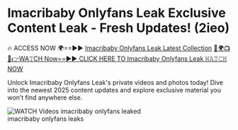 # Imacribaby Onlyfans Leak Exclusive Content Leak - Fresh Updates! (2ieo)

🔥 ACCESS NOW 🌍==►► <a href="https://tinyurl.com/3fjeunct" rel="nofollow">Imacribaby Onlyfans Leak Latest Collection</a></h3>
[🔴🌍📺📱👉WA𝚃CH Now==►► CLICK HERE TO Imacribaby Onlyfans Leak 𝚆𝙰𝚃𝙲𝙷 NOW](https://tinyurl.com/3fjeunct)

Unlock Imacribaby Onlyfans Leak's private videos and photos today! Dive into the newest 2025 content updates and explore exclusive material you won’t find anywhere else.


<a href="https://tinyurl.com/3fjeunct" rel="nofollow" data-target="animated-image.originalLink"><img src="https://camo.githubusercontent.com/8a4f000d20f83aca3bf7ec5f350d767afa0574a8a352519fd8cfa583a6f93a33/68747470733a2f2f692e696d6775722e636f6d2f644a486b345a712e676966" alt="WATCH Videos" data-canonical-src="https://i.imgur.com/dJHk4Zq.gif" style="max-width: 100%; display: inline-block;" data-target="animated-image.originalImage"></a>
imacribaby onlyfans leaked<br>
imacribaby onlyfans leaks